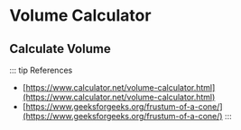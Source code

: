 <script setup>
  import CalcPicker from '../components/calc-picker.vue'

  // https://www.calculator.net/volume-calculator.html
  const solidVolumeData = [ 
    { id: 0, title: 'Cube', calcUrl: 'c-20220716.172000808-e3d-05f451-553bb2' },
    { id: 1, title: 'Cuboid', calcUrl: 'c-20220626.220641144-e3d-05f4d1-5d8b7a' },
    { id: 2, title: 'Sphere', calcUrl: 'c-20220626.223910362-e3d-0de427-5119fd' },
    { id: 3, title: 'Cylinder', calcUrl: 'c-20220611.175626449-e3d-037420-51bb56' },
    { id: 4, title: 'Cone', calcUrl: 'c-20220716.174601925-e3d-0c9401-563802' },
    { id: 5, title: 'Capsule', calcUrl: 'c-20220807.064122369-e3d-0744c8-503a80' },
    { id: 6, title: 'Spherical Cap', calcUrl: 'c-20220807.070414714-e3d-0bb4e3-5689e2' },
    { id: 7, title: 'Ellipsoid', calcUrl: 'c-20220808.061211557-e3d-0bf446-5c68f6' },
    { id: 8, title: 'Conical Frustum', calcUrl: 'c-20220808.061957137-e3d-00b411-535b01' },
    { id: 9, title: 'Square Pyramid', calcUrl: 'c-20220808.062350922-e3d-0a146b-5eab54' },
    { id: 10, title: 'Pipe / Tube', calcUrl: 'c-20220808.062654219-e3d-00e4d4-559b68' },
    
  ];

</script>

# Volume Calculator

## Calculate Volume
<CalcPicker :calcsData = "solidVolumeData" :iframeHeight="960"></CalcPicker>

::: tip References
- [https://www.calculator.net/volume-calculator.html](https://www.calculator.net/volume-calculator.html)
- [https://www.geeksforgeeks.org/frustum-of-a-cone/](https://www.geeksforgeeks.org/frustum-of-a-cone/)
:::
